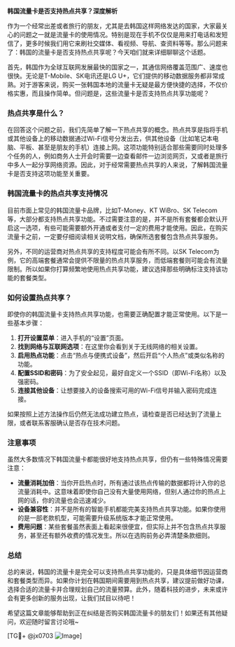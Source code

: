 **韩国流量卡是否支持热点共享？深度解析**

作为一个经常出差或者旅行的朋友，尤其是去韩国这样网络发达的国家，大家最关心的问题之一就是流量卡的使用情况。特别是现在手机不仅仅是用来打电话和发短信了，更多时候我们用它来刷社交媒体、看视频、导航、查资料等等。那么问题来了：韩国的流量卡是否支持热点共享呢？今天咱们就来详细聊聊这个话题。

首先，韩国作为全球互联网发展最快的国家之一，其通信网络覆盖范围广、速度也很快。无论是T-Mobile、SK电讯还是LG U+，它们提供的移动数据服务都非常成熟。对于游客来说，购买一张韩国本地的流量卡无疑是最方便快捷的选择，不仅价格实惠，而且操作简单。但问题是，这些流量卡是否支持热点共享功能呢？

### **热点共享是什么？**
在回答这个问题之前，我们先简单了解一下热点共享的概念。热点共享是指将手机或其他设备上的移动数据通过Wi-Fi信号分发出去，供其他设备（比如笔记本电脑、平板、甚至是朋友的手机）连接上网。这项功能特别适合那些需要同时处理多个任务的人，例如商务人士开会时需要一边查看邮件一边浏览网页，又或者是旅行中多人一起分享网络资源。因此，对于经常需要热点共享的人来说，了解韩国流量卡是否支持这项功能至关重要。

### **韩国流量卡的热点共享支持情况**
目前市面上常见的韩国流量卡品牌，比如T-Money、KT WiBro、SK Telecom等，大部分都支持热点共享功能。不过需要注意的是，并不是所有套餐都会默认开启这一选项，有些可能需要额外开通或者支付一定的费用才能使用。因此，在购买流量卡之前，一定要仔细阅读相关说明文档，确保所选套餐包含热点共享服务。

另外，不同的运营商对热点共享的支持程度可能会有所不同。以SK Telecom为例，它的高端套餐通常会提供不限量的热点共享服务，而低端套餐则可能会有流量限制。所以如果你打算频繁地使用热点共享功能，建议选择那些明确标注支持该功能的套餐类型。

### **如何设置热点共享？**
即使你的韩国流量卡支持热点共享功能，也需要正确配置才能正常使用。以下是一些基本步骤：

1. **打开设置菜单**：进入手机的“设置”页面。
2. **找到网络与互联网选项**：在这里你会看到关于无线网络的相关设置。
3. **启用热点功能**：点击“热点与便携式设备”，然后开启“个人热点”或类似名称的功能。
4. **配置SSID和密码**：为了安全起见，最好自定义一个SSID（即Wi-Fi名称）以及强密码。
5. **连接其他设备**：让想要接入的设备搜索可用的Wi-Fi信号并输入密码完成连接。

如果按照上述方法操作后仍然无法成功建立热点，请检查是否已经达到了流量上限，或者联系客服确认是否存在技术问题。

### **注意事项**
虽然大多数情况下韩国流量卡都能很好地支持热点共享，但仍有一些特殊情况需要注意：
- **流量消耗加倍**：当你开启热点时，所有通过该热点传输的数据都将计入你的总流量消耗中。这意味着即使你自己没有大量使用网络，但别人通过你的热点上网的话，你的流量也会迅速减少。
- **设备兼容性**：并不是所有的智能手机都能完美支持热点共享功能。如果你使用的是一部老款机型，可能需要升级系统版本才能正常使用。
- **费用问题**：某些套餐虽然表面上看起来很便宜，但实际上并不包含热点共享服务，甚至还有额外收费的情况发生。所以在选购前务必弄清楚条款细则。

### **总结**
总的来说，韩国的流量卡是完全可以支持热点共享功能的，只是具体细节因运营商和套餐类型而异。如果你计划在韩国期间需要用到热点共享，建议提前做好功课，选择合适的流量卡并合理规划自己的流量预算。此外，随着科技的进步，未来或许会有更多创新的服务出现，让我们拭目以待吧！

希望这篇文章能够帮助到正在纠结是否购买韩国流量卡的朋友们！如果还有其他疑问，欢迎随时留言讨论哦~

[TG💪+ @jx0703 ![Image](https://github.com/user-attachments/assets/dbca1d08-cadb-493c-b0ec-ad6f7a83f270)]